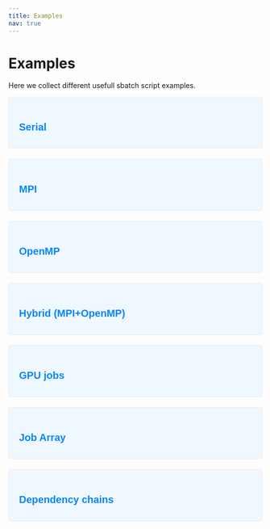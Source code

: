 ```yaml
---
title: Examples
nav: true
---
```


# Examples

Here we collect different usefull sbatch script examples.


<style>
  .info-box {
    background-color: #f0f8ff;
    padding: 20px;
    border: 1px solid #e6eaf2;
    border-radius: 4px;
    margin-bottom: 20px;
    font-family: Courier, monospace;
  }

  .info-box h3 {
    font-size: 20px;
    margin-bottom: 10px;
    color: #0085ff;
    cursor: pointer;
    font-family: Helvetica, sans-serif; /* Set your desired regular font here */
  }

  .info-box p {
    font-size: 16px;
    line-height: 1.5;
    color: #333;
    font-family: Courier, monospace;
  }

  .info-box .content {
    display: none; /* Collapsed by default */
  }
</style>

<div class="info-box">
  <h3 onclick="toggleInfoBox(this)">Serial</h3>
  <div class="content">
<p><span style="font-family: Helvetica, Arial, sans-serif;"> Serial jobs are tasks that run sequentially on a single processor without parallelization. They are used for workloads that can't be easily parallelized or don't benefit from parallel processing. </span></p>      
<pre>
#!/bin/bash
#SBATCH --job-name=serial_job
#SBATCH --output=output.log
#SBATCH --error=error.log
#SBATCH --nodes=1
#SBATCH --ntasks-per-node=1

echo "Running serial job..."
# Your serial job commands go here
    </pre>
  </div>
</div>


<div class="info-box">
  <h3 onclick="toggleInfoBox(this)">MPI</h3>
  <div class="content">
<p><span style="font-family: Helvetica, Arial, sans-serif;"> MPI (Message Passing Interface) is a parallel programming model for distributed memory systems. It enables programs to run across multiple processors, communicating via message passing. </span></p>
<pre>
#!/bin/bash
#SBATCH --partition=regular
#SBATCH --job-name=JOB_NAME
#SBATCH --cpus-per-task=1
#SBATCH --mem=200gb
#SBATCH --nodes=8
#SBATCH --ntasks-per-node=48

module load program/program_version

mpirun -np $SLURM_NTASKS binaryi < input 
</pre>
  </div>
</div>



<div class="info-box">
  <h3 onclick="toggleInfoBox(this)">OpenMP</h3>
  <div class="content">
<p><span style="font-family: Helvetica, Arial, sans-serif;"> For a OpenMP application the number of threads can be controlled defining the <code>OMP_NUM_THREADS</code> or SLURM's <code>--cpus-per-task</code> job directive. If this variable is not defined, the number of threads created will be equal to the amount of cores reserved in your cpuset, that is, the number of cores requested in the batch script. </span></p>
<pre>
#!/bin/bash
#SBATCH --partition=regular
#SBATCH --job-name=JOB_NAME
#SBATCH --cpus-per-task=48
#SBATCH --mem=200gb
#SBATCH --nodes=1
#SBATCH --ntasks-per-node=1

module load program/program_version

export OMP_NUM_THREADS=$SLURM_CPUS_PER_TASK

binary < input
</pre>
  </div>
</div>

<div class="info-box">
  <h3 onclick="toggleInfoBox(this)">Hybrid (MPI+OpenMP)</h3>
  <div class="content">
<p><span style="font-family: Helvetica, Arial, sans-serif;"> Hybrid parallelization, combining MPI (Message Passing Interface) and OpenMP, is a powerful approach for harnessing the computational capabilities of both distributed and shared memory systems. In this paradigm, MPI is used for inter-node communication, enabling data exchange and synchronization between distributed processes, while OpenMP is employed within each node for intra-node parallelization across multiple threads. </span></p>
<pre>
#!/bin/bash
#SBATCH --partition=regular
#SBATCH --job-name=JOB_NAME
#SBATCH --cpus-per-task=4
#SBATCH --mem=200gb
#SBATCH --nodes=2
#SBATCH --ntasks-per-node=12

module load program/program_version

export OMP_NUM_THREADS=$SLURM_CPUS_PER_TASK
mpirun -np $SLURM_NTASKS binaryi < input
</pre>
  </div>
</div>


<div class="info-box">
  <h3 onclick="toggleInfoBox(this)">GPU jobs</h3>
  <div class="content">
<p><span style="font-family: Helvetica, Arial, sans-serif;">GPU jobs refer to tasks or applications that utilize the computational power of Graphics Processing Units (GPUs) for accelerated processing. GPU jobs are commonly used for deep learning, scientific simulations, data analytics, and other computationally intensive tasks that can benefit from parallel processing on GPUs. By leveraging the power of GPUs, these jobs can achieve significant performance gains compared to running on CPUs alone.One can request the usage of GPUs by adding <code>#SBATCH --gres=gpu:p40:X</code> to the submision script. In the following example we request 2 GPUs per node </span></p>
<pre>
#!/bin/bash
#SBATCH --partition=regular
#SBATCH --job-name=GROMACS_job
#SBATCH --mem=200gb
#SBATCH --cpus-per-task=1
#SBATCH --nodes=2
#SBATCH --ntasks-per-node=8
#SBATCH --gres=gpu:p40:2
#SBATCH --output=%x-%j.out
#SBATCH --error=%x-%j.err

module load GROMACS/2020-fosscuda-2019b

srun gmx_mpi mdrun -ntomp $SLURM_CPUS_PER_TASK -nb auto -bonded auto -pme auto -gpu_id 01 -s input.tpr
</pre>
  </div>
</div>

<div class="info-box">
  <h3 onclick="toggleInfoBox(this)">Job Array</h3>
  <div class="content">
<p><span style="font-family: Helvetica, Arial, sans-serif;">SLURM job arrays allow users to submit and manage a group of related jobs as a single entity. A job array consists of multiple tasks that are similar in nature but have different input data or parameters. SLURM handles the task distribution, resource allocation, and job dependencies automatically. They simplify job submission and management, improve efficiency, and provide better control over large-scale job execution in HPC environments. </span></p> 
      <pre>
#!/bin/bash
#SBATCH --partition=regular
#SBATCH --job-name=ARRAY_JOB
#SBATCH --time=00:10:00
#SBATCH --nodes=1              # nodes per instance
#SBATCH --ntasks=1             # tasks per instance
#SBATCH --array=0-9           # instance indexes
#SBATCH --output=%x-%j.out
#SBATCH --error=%x-%j.err

echo "Slurm job id is ${SLURM_JOB_ID}"
echo "Array job id is ${SLURM_ARRAY_JOB_ID}"
echo "Instance index is ${SLURM_ARRAY_TASK_ID}."    
</pre>
  </div>
</div>


<div class="info-box">
  <h3 onclick="toggleInfoBox(this)">Dependency chains</h3>
  <div class="content">
   <p><span style="font-family: Helvetica, Arial, sans-serif;">Job dependencies are used to defer the start of a job until some dependencies have been satisfied. Job dependencies can be defined using the <code>--dependency</code> argument of the <code>sbatch</code> command:
<br>
    <code>#SBATCH --dependency="dependency_type"</code>
   <br>
   <br>
    Available dependencies are:
   <br>
    - <code>after:jobID</code> job starts when job with <code>jobID</code> begun execution.
   <br>
    - <code>afterany:jobID</code> job starts when job with <code>jobID</code> terminates.
   <br>
    - <code>aferok:jobID</code> job starts when job with <code>jobID</code> terminates successfully.
   <br>
    - <code>afternook:jobID</code> job starts when job with <code>jobID</code> terminates with non-zero status.
   <br>
    - <code>singleton:jobID</code> jobs starts when any previously job with the same job name and user terminates. This can be used to chain restartable jobs.
   
      <pre>
#!/bin/bash
#SBATCH --partition=regular
#SBATCH --job-name=ARRAY_JOB
#SBATCH --time=00:10:00
#SBATCH --nodes=1              # nodes per instance
#SBATCH --ntasks=1             # tasks per instance
#SBATCH --array=0-9           # instance indexes
#SBATCH --output=%x-%j.out
#SBATCH --error=%x-%j.err

echo "Slurm job id is ${SLURM_JOB_ID}"
echo "Array job id is ${SLURM_ARRAY_JOB_ID}"
echo "Instance index is ${SLURM_ARRAY_TASK_ID}."
</pre>



<script>
  function toggleInfoBox(element) {
    var content = element.nextElementSibling;
    if (content.style.display === 'none' || content.style.display === '') {
      content.style.display = 'block';
    } else {
      content.style.display = 'none';
    }
  }
</script>
